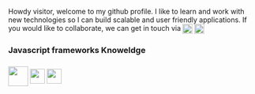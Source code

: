 Howdy visitor, welcome to my github profile. I like to learn and work with new technologies so I can build scalable and user friendly applications.
If you would like to collaborate, we can get in touch via
<a href="https://www.linkedin.com/in/vaibhav-malik-b82a8a2b" target="_blank" rel="noopener noreferrer"> <img align="center" src="https://upload.wikimedia.org/wikipedia/commons/thumb/c/ca/LinkedIn_logo_initials.png/640px-LinkedIn_logo_initials.png" width="20"/></a>
<a href="mailto: vaibhav-malik@live.com" target="_blank" rel="noopener noreferrer"><img align="center" src="https://upload.wikimedia.org/wikipedia/commons/thumb/f/f7/Microsoft_Outlook_2013-2019_logo.svg/640px-Microsoft_Outlook_2013-2019_logo.svg.png" height="20" /></a>
<br/>

<h3>Javascript frameworks Knoweldge<h3/>
<img align="center" src="https://upload.wikimedia.org/wikipedia/commons/thumb/c/cf/Angular_full_color_logo.svg/768px-Angular_full_color_logo.svg.png?20160527092314" height="40" />
<img align="center" src="https://upload.wikimedia.org/wikipedia/commons/thumb/a/a7/React-icon.svg/768px-React-icon.svg.png?20220125121207" height="30" />
<img align="center" src="https://upload.wikimedia.org/wikipedia/commons/thumb/d/d9/Node.js_logo.svg/640px-Node.js_logo.svg.png" height="30" />
